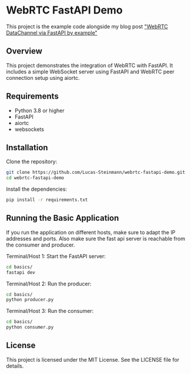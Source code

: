 # WebRTC FastAPI Demo

This project is the example code alongside my blog post ["WebRTC DataChannel via FastAPI by example"](https://www.steinm.net/blog/webrtc_fastapi_demo_basics/)

## Overview
This project demonstrates the integration of WebRTC with FastAPI. 
It includes a simple WebSocket server using FastAPI and WebRTC peer connection setup using aiortc.  

## Requirements

 * Python 3.8 or higher
 * FastAPI
 * aiortc
 * websockets

 
## Installation
 
Clone the repository:  

```bash
git clone https://github.com/Lucas-Steinmann/webrtc-fastapi-demo.git 
cd webrtc-fastapi-demo
```

Install the dependencies:  
```bash
pip install -r requirements.txt
```

## Running the Basic Application

If you run the application on different hosts, make sure to adapt the IP addresses and ports.
Also make sure the fast api server is reachable from the consumer and producer.

Terminal/Host 1: Start the FastAPI server:  

```bash
cd basics/
fastapi dev
```

Terminal/Host 2: Run the producer:  

```bash
cd basics/
python producer.py
```

Terminal/Host 3: Run the consumer:

```bash
cd basics/
python consumer.py
```

## License

This project is licensed under the MIT License. See the LICENSE file for details.

